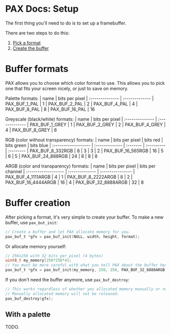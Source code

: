 # PAX Docs: Setup

The first thing you'll need to do is to set up a framebuffer.

There are two steps to do this:
1. [Pick a format](#buffer-formats)
2. [Create the buffer](#buffer-creation)

# Buffer formats

PAX allows you to choose which color format to use.
This allows you to pick one that fits your screen nicely, or just to save on memory.

Palette formats:
| name            | bits per pixel
| :-------------- | :-------------
| PAX_BUF_1_PAL   | 1
| PAX_BUF_2_PAL   | 2
| PAX_BUF_4_PAL   | 4
| PAX_BUF_8_PAL   | 8
| PAX_BUF_16_PAL  | 16

Greyscale (black/white) formats:
| name            | bits per pixel
| :-------------- | :-------------
| PAX_BUF_1_GREY  | 1
| PAX_BUF_2_GREY  | 2
| PAX_BUF_4_GREY  | 4
| PAX_BUF_8_GREY  | 8

RGB (color without transparency) formats:
| name                | bits per pixel | bits red | bits green | bits blue
| :------------------ | :------------- | :------- | :--------- | :--------
| PAX_BUF_8_332RGB    | 8              | 3        | 3          | 2
| PAX_BUF_16_565RGB   | 16             | 5        | 6          | 5
| PAX_BUF_24_888RGB   | 24             | 8        | 8          | 8

ARGB (color and transparency) formats:
| name                | bits per pixel | bits per channel
| :------------------ | :------------- | :---------------
| PAX_BUF_4_1111ARGB  | 4              | 1
| PAX_BUF_8_2222ARGB  | 8              | 2
| PAX_BUF_16_4444ARGB | 16             | 4
| PAX_BUF_32_8888ARGB | 32             | 8

# Buffer creation

After picking a format, it's very simple to create your buffer.
To make a new buffer, use `pax_but_init`:
```c
// Create a buffer and let PAX allocate memory for you.
pax_buf_t *gfx = pax_buf_init(NULL, width, height, format);
```

Or allocate memory yourself:
```c
// 256x256 with 32 bits per pixel (4 bytes)
uint8_t my_memory[256*256*4];
// You must be more careful with what you tell PAX about the buffer here, it will assume you know the exact size requirement.
pax_buf_t *gfx = pax_buf_init(my_memory, 256, 256, PAX_BUF_32_8888ARGB);
```

If you don't need the buffer anymore, use `pax_buf_destroy`:
```c
// This works regardless of whether you allocated memory manually or not.
// Manually allocated memory will not be released.
pax_buf_destroy(gfx);
```

## With a palette
TODO.
